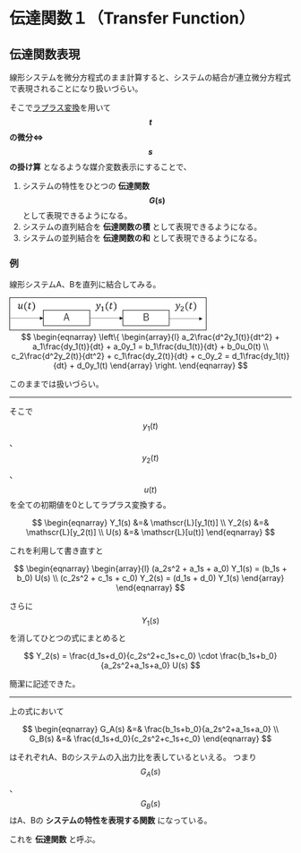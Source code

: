 # 伝達関数１（Transfer Function）

## 伝達関数表現

線形システムを微分方程式のまま計算すると、システムの結合が連立微分方程式で表現されることになり扱いづらい。

そこで[ラプラス変換](mathematics/analysis/laplace_transform.md)を用いて **$$t$$の微分⇔$$s$$の掛け算** となるような媒介変数表示にすることで、

1. システムの特性をひとつの **伝達関数$$G(s)$$** として表現できるようになる。
1. システムの直列結合を **伝達関数の積** として表現できるようになる。
1. システムの並列結合を **伝達関数の和** として表現できるようになる。

### 例

線形システムA、Bを直列に結合してみる。

<img src="fig1.png" style="width: 350px" border=1px/>

<center>
$$
\begin{eqnarray}
  \left\{
    \begin{array}{l}
      a_2\frac{d^2y_1(t)}{dt^2} + a_1\frac{dy_1(t)}{dt} + a_0y_1 = b_1\frac{du_1(t)}{dt} + b_0u_0(t) \\
      c_2\frac{d^2y_2(t)}{dt^2} + c_1\frac{dy_2(t)}{dt} + c_0y_2 = d_1\frac{dy_1(t)}{dt} + d_0y_1(t)
    \end{array}
  \right.
\end{eqnarray}
$$
</center>

このままでは扱いづらい。

----------------

そこで $$y_1(t)$$、$$y_2(t)$$、$$u(t)$$ を全ての初期値を0としてラプラス変換する。

<center>
$$
\begin{eqnarray}
  Y_1(s) &=& \mathscr{L}[y_1(t)] \\
  Y_2(s) &=& \mathscr{L}[y_2(t)] \\
  U(s) &=& \mathscr{L}[u(t)]
\end{eqnarray}
$$
</center>

これを利用して書き直すと

<center>
$$
\begin{eqnarray}
  \begin{array}{l}
    (a_2s^2 + a_1s + a_0) Y_1(s) = (b_1s + b_0) U(s) \\
    (c_2s^2 + c_1s + c_0) Y_2(s) = (d_1s + d_0) Y_1(s)
  \end{array}
\end{eqnarray}
$$
</center>

さらに $$Y_1(s)$$ を消してひとつの式にまとめると

<center>
$$
Y_2(s) = \frac{d_1s+d_0}{c_2s^2+c_1s+c_0} \cdot \frac{b_1s+b_0}{a_2s^2+a_1s+a_0} U(s)
$$
</center>

簡潔に記述できた。

-----------

上の式において

<center>
$$
\begin{eqnarray}
  G_A(s) &=& \frac{b_1s+b_0}{a_2s^2+a_1s+a_0} \\
  G_B(s) &=& \frac{d_1s+d_0}{c_2s^2+c_1s+c_0}
\end{eqnarray}
$$
</center>

はそれぞれA、Bのシステムの入出力比を表しているといえる。
つまり $$G_A(s)$$、$$G_B(s)$$ はA、Bの **システムの特性を表現する関数** になっている。

これを **伝達関数** と呼ぶ。

